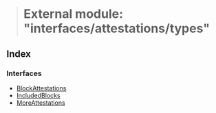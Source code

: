 > # External module: "interfaces/attestations/types"

## Index

### Interfaces

* [BlockAttestations](../interfaces/_interfaces_attestations_types_.blockattestations.md)
* [IncludedBlocks](../interfaces/_interfaces_attestations_types_.includedblocks.md)
* [MoreAttestations](../interfaces/_interfaces_attestations_types_.moreattestations.md)